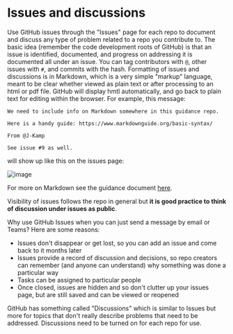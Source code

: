 # Issues and discussions

Use GitHub issues through the "Issues" page for each repo to document and discuss any type of problem related to a repo you contribute to.
The basic idea (remember the code development roots of GitHub) is that an issue is identified, documented, and progress on addressing it is documented all under an issue.
You can tag contributors with `@`, other issues with `#`, and commits with the hash. 
Formatting of issues and discussions is in Markdown, which is a very simple "markup" language, meant to be clear whether viewed as plain text or after processing to an html or pdf file.
GitHub will display hmtl automatically, and go back to plain text for editing within the browser.
For example, this message:

```
We need to include info on Markdown somewhere in this guidance repo.
 
Here is a handy guide: https://www.markdownguide.org/basic-syntax/

From @J-Kamp 

See issue #9 as well.
```

will show up like this on the issues page:

![image](https://github.com/AU-BCE-EE/GitHub-guidance/assets/35272876/893e10c0-f2c4-4dcf-81e9-ccc22c0e24cc)

For more on Markdown see the guidance document [here](https://github.com/AU-BCE-EE/GitHub-guidance/blob/main/markdown.md).

Visibility of issues follows the repo in general but **it is good practice to think of discussion under issues as public**.

Why use GitHub Issues when you can just send a message by email or Teams?
Here are some reasons:

* Issues don't disappear or get lost, so you can add an issue and come back to it months later
* Issues provide a record of discussion and decisions, so repo creators can remember (and anyone can understand) why something was done a particular way 
* Tasks can be assigned to particular people 
* Once closed, issues are hidden and so don't clutter up your issues page, but are still saved and can be viewed or reopened

GitHub has something called "Discussions" which is similar to Issues but more for topics that don't really describe problems that need to be addressed.
Discussions need to be turned on for each repo for use.


